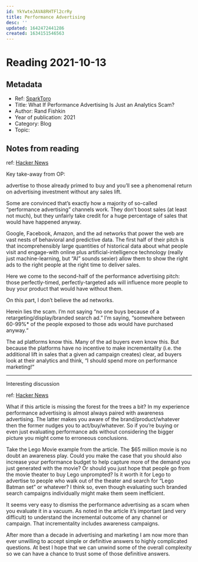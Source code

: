 ```yaml
---
id: YkYwteJAVA8RHTFl2crRy
title: Performance Advertising
desc: ''
updated: 1642472441286
created: 1634151546563
---
```

# Reading 2021-10-13

## Metadata

- Ref: [SparkToro](https://sparktoro.com/blog/what-if-performance-advertising-is-just-an-analytics-scam/)
- Title: What If Performance Advertising Is Just an Analytics Scam?
- Author: Rand Fishkin
- Year of publication: 2021
- Category: Blog
- Topic: 

## Notes from reading

ref: [Hacker News](https://news.ycombinator.com/item?id=28853915)

Key take-away from OP:

advertise to those already primed to buy and you’ll see a phenomenal return on advertising investment without any sales lift.

Some are convinced that’s exactly how a majority of so-called “performance advertising” channels work. They don’t boost sales (at least not much), but they unfairly take credit for a huge percentage of sales that would have happened anyway.

Google, Facebook, Amazon, and the ad networks that power the web are vast nests of behavioral and predictive data. The first half of their pitch is that incomprehensibly large quantities of historical data about what people visit and engage-with online plus artificial-intelligence technology (really just machine-learning, but “AI” sounds sexier) allow them to show the right ads to the right people at the right time to deliver sales.

Here we come to the second-half of the performance advertising pitch: those perfectly-timed, perfectly-targeted ads will influence more people to buy your product that would have without them.

On this part, I don’t believe the ad networks.

Herein lies the scam. I’m not saying “no one buys because of a retargeting/display/branded search ad.” I’m saying, “somewhere between 60-99%* of the people exposed to those ads would have purchased anyway.“

The ad platforms know this. Many of the ad buyers even know this. But because the platforms have no incentive to make incrementality (i.e. the additional lift in sales that a given ad campaign creates) clear, ad buyers look at their analytics and think, “I should spend more on performance marketing!“

---
Interesting discussion

ref: [Hacker News](https://news.ycombinator.com/item?id=28855786)

What if this article is missing the forest for the trees a bit? In my experience performance advertising is almost always paired with awareness advertising. The latter makes you aware of the brand/product/whatever then the former nudges you to act/buy/whatever.
So if you’re buying or even just evaluating performance ads without considering the bigger picture you might come to erroneous conclusions.

Take the Lego Movie example from the article. The $65 million movie is no doubt an awareness play. Could you make the case that you should also increase your performance budget to help capture more of the demand you just generated with the movie? Or should you just hope that people go from the movie theater to buy Lego unprompted? Is it worth it for Lego to advertise to people who walk out of the theater and search for “Lego Batman set” or whatever? I think so, even though evaluating such branded search campaigns individually might make them seem inefficient.

It seems very easy to dismiss the performance advertising as a scam when you evaluate it in a vacuum. As noted in the article it’s important (and very difficult) to understand the incremental outcome of any channel or campaign. That incrementality includes awareness campaigns.

After more than a decade in advertising and marketing I am now more than ever unwilling to accept simple or definitive answers to highly complicated questions. At best I hope that we can unwind some of the overall complexity so we can have a chance to trust some of those definitive answers.
